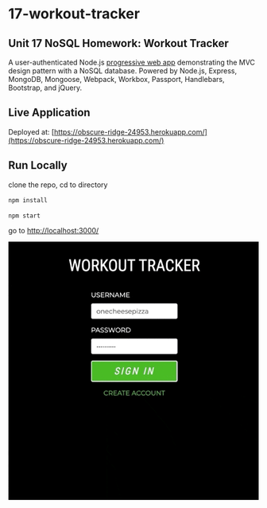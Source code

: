 # 17-workout-tracker
## Unit 17 NoSQL Homework: Workout Tracker

A user-authenticated Node.js [progressive web app](https://en.wikipedia.org/wiki/Progressive_web_application) demonstrating the MVC design pattern with a NoSQL database. Powered by Node.js, Express, MongoDB, Mongoose, Webpack, Workbox, Passport, Handlebars, Bootstrap, and jQuery.

## Live Application
Deployed at: [https://obscure-ridge-24953.herokuapp.com/](https://obscure-ridge-24953.herokuapp.com/)

## Run Locally  
clone the repo, cd to directory  
```bash 
npm install
```
```bash
npm start
``` 
go to [http://localhost:3000/](http://localhost:3000/)

![screenshot](/public/img/18-workout-screenshot.gif)